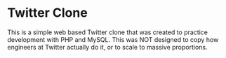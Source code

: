 # Twitter Clone
This is a simple web based Twitter clone that was created to practice development with PHP and MySQL. This was NOT designed to copy how engineers at Twitter actually do it, or to scale to massive proportions.